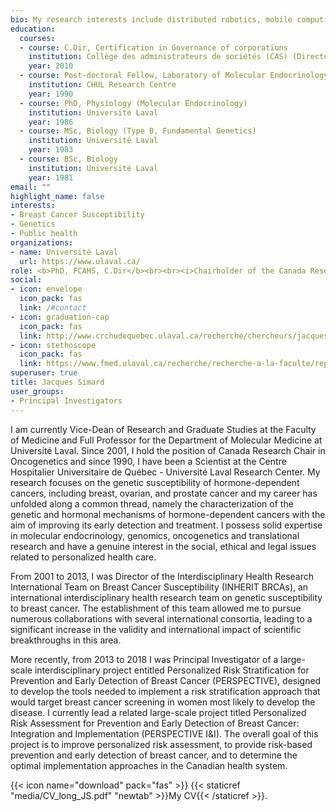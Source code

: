```yaml
---
bio: My research interests include distributed robotics, mobile computing and programmable matter.
education:
  courses:
  - course: C.Dir, Certification in Governance of corporations
    institution: Collège des administrateurs de sociétés (CAS) (Directors College)
    year: 2010
  - course: Post-doctoral Fellow, Laboratory of Molecular Endocrinology
    institution: CHUL Research Centre
    year: 1990
  - course: PhD, Physiology (Molecular Endocrinology)
    institution: Université Laval
    year: 1986
  - course: MSc, Biology (Type B, Fundamental Genetics)
    institution: Université Laval
    year: 1983
  - course: BSc, Biology
    institution: Université Laval
    year: 1981
email: ""
highlight_name: false
interests:
- Breast Cancer Susceptibility
- Genetics
- Public health
organizations:
- name: Université Laval
  url: https://www.ulaval.ca/
role: <b>PhD, FCAHS, C.Dir</b><br><br><i>Chairholder of the Canada Research Chair in Oncogenetics,<br>Vice-Dean of Research and Graduate Studies,<br>Full Professor,<br>Department of Molecular Medicine,<br>Faculty of Medicine, Université Laval<br>CHU de Québec – Université Laval Research Center</i>
social:
- icon: envelope
  icon_pack: fas
  link: /#contact
- icon: graduation-cap
  icon_pack: fas
  link: http://www.crchudequebec.ulaval.ca/recherche/chercheurs/jacques-simard/
- icon: stethoscope
  icon_pack: fas
  link: https://www.fmed.ulaval.ca/recherche/recherche-a-la-faculte/repertoire-des-professeurs/profil-du-professeur/Jacques-Simard/410/?tx_fichechercheur_fichechercheur%5B__referrer%5D%5B%40extension%5D=FicheChercheur&tx_fichechercheur_fichechercheur%5B__referrer%5D%5B%40vendor%5D=Fmed&tx_fichechercheur_fichechercheur%5B__referrer%5D%5B%40controller%5D=Researchers&tx_fichechercheur_fichechercheur%5B__referrer%5D%5B%40action%5D=index&tx_fichechercheur_fichechercheur%5B__referrer%5D%5Barguments%5D=YToyOntzOjY6ImFjdGlvbiI7czo1OiJpbmRleCI7czoxMDoiY29udHJvbGxlciI7czoxMToiUmVzZWFyY2hlcnMiO30%3Dd17fa1a8cf5baf02b79539d3ca8ce75e7d184a71&tx_fichechercheur_fichechercheur%5B__referrer%5D%5B%40request%5D=a%3A4%3A%7Bs%3A10%3A%22%40extension%22%3Bs%3A14%3A%22FicheChercheur%22%3Bs%3A11%3A%22%40controller%22%3Bs%3A11%3A%22Researchers%22%3Bs%3A7%3A%22%40action%22%3Bs%3A5%3A%22index%22%3Bs%3A7%3A%22%40vendor%22%3Bs%3A4%3A%22Fmed%22%3B%7D0eb8fe8e66b69938da85b4ea9e0bc4826c192dc2&tx_fichechercheur_fichechercheur%5B__trustedProperties%5D=a%3A4%3A%7Bs%3A9%3A%22mots_cles%22%3Bi%3A1%3Bs%3A21%3A%22thematique_facultaire%22%3Bi%3A1%3Bs%3A19%3A%22programme_recherche%22%3Bi%3A1%3Bs%3A5%3A%22unite%22%3Bi%3A1%3B%7Ddf9589784796f3403f077b756228987cdf6bf599&tx_fichechercheur_fichechercheur%5Bmots_cles%5D=simard&tx_fichechercheur_fichechercheur%5Bthematique_facultaire%5D=&tx_fichechercheur_fichechercheur%5Bprogramme_recherche%5D=&tx_fichechercheur_fichechercheur%5Bunite%5D=
superuser: true
title: Jacques Simard
user_groups:
- Principal Investigators
---
```


I am currently Vice-Dean of Research and Graduate Studies at the Faculty of Medicine and Full Professor for the Department of Molecular Medicine at Université Laval. Since 2001, I hold the position of Canada Research Chair in Oncogenetics and since 1990, I have been a Scientist at the Centre Hospitalier Universitaire de Québec - Université Laval Research Center. My research focuses on the genetic susceptibility of hormone-dependent cancers, including breast, ovarian, and prostate cancer and my career has unfolded along a common thread, namely the characterization of the genetic and hormonal mechanisms of hormone-dependent cancers with the aim of improving its early detection and treatment. I possess solid expertise in molecular endocrinology, genomics, oncogenetics and translational research and have a genuine interest in the social, ethical and legal issues related to personalized health care.

From 2001 to 2013, I was Director of the Interdisciplinary Health Research International Team on Breast Cancer Susceptibility (INHERIT BRCAs), an international interdisciplinary health research team on genetic susceptibility to breast cancer.  The establishment of this team allowed me to pursue numerous collaborations with several international consortia, leading to a significant increase in the validity and international impact of scientific breakthroughs in this area.

More recently, from 2013 to 2018 I was Principal Investigator of a large-scale interdisciplinary project entitled Personalized Risk Stratification for Prevention and Early Detection of Breast Cancer (PERSPECTIVE), designed to develop the tools needed to implement a risk stratification approach that would target breast cancer screening in women most likely to develop the disease. I currently lead a related large-scale project titled Personalized Risk Assessment for Prevention and Early Detection of Breast Cancer: Integration and Implementation (PERSPECTIVE I&I). The overall goal of this project is to improve personalized risk assessment, to provide risk-based prevention and early detection of breast cancer, and to determine the optimal implementation approaches in the Canadian health system.

{{< icon name="download" pack="fas" >}} {{< staticref "media/CV_long_JS.pdf" "newtab" >}}My CV{{< /staticref >}}.
